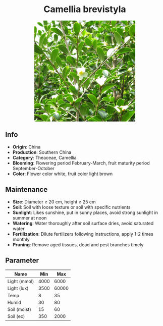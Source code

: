 <h1 align='center'>Camellia brevistyla</h1>
<p align="center">
    <img 
        align='center'
        width='320'
        src="../images/camellia brevistyla.png" 
        alt='Camellia brevistyla' />
</p>

## Info

 - **Origin**: China
 - **Production**: Southern China
 - **Category**: Theaceae, Camellia
 - **Blooming**: Flowering period February-March, fruit maturity period September-October
 - **Color**: Flower color white, fruit color light brown

## Maintenance

 - **Size**: Diameter ≥ 20 cm, height ≥ 25 cm
 - **Soil**: Soil with loose texture or soil with specific nutrients
 - **Sunlight**: Likes sunshine, put in sunny places, avoid strong sunlight in summer at noon
 - **Watering**: Water thoroughly after soil surface dries, avoid saturated water
 - **Fertilization**: Dilute fertilizers following instructions, apply 1-2 times monthly
 - **Pruning**: Remove aged tissues, dead and pest branches timely

## Parameter

| Name         | Min  | Max   |
|--------------|------|-------|
| Light (mmol) | 4000 | 6000  |
| Light (lux)  | 3500 | 60000 |
| Temp         | 8    | 35    |
| Humid        | 30   | 80    |
| Soil (moist) | 15   | 60    |
| Soil (ec)    | 350  | 2000  |